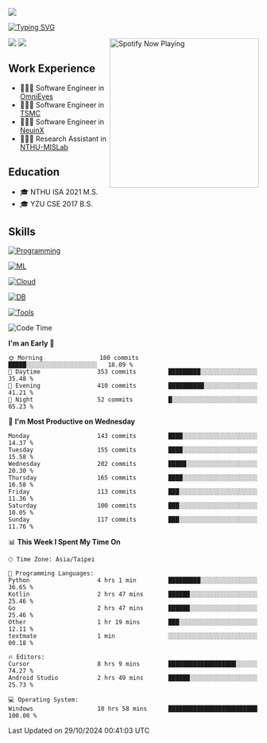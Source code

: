 ![](https://komarev.com/ghpvc/?username=peter0512lee&color=ff69b4)

[![Typing SVG](https://readme-typing-svg.herokuapp.com?color=F742BA&size=20&lines=Hi!+I'm+JYL)](https://git.io/typing-svg)

[<img src="https://spotify-now-playing.peter0512lee.vercel.app/api/spotify-playing" alt="Spotify Now Playing" width="300" align="right" />](https://open.spotify.com/user/21iyoswqgnkoe7peuesmqnhgy)

![](https://leetcard.jacoblin.cool/peter0512lee?theme=dark)
![](https://github-readme-activity-graph.vercel.app/graph?username=peter0512lee&theme=github)

## Work Experience
- 🧑🏻‍💻 Software Engineer in [OmniEyes](https://www.theomnieyes.com/)
- 🧑🏻‍💻 Software Engineer in [TSMC](https://www.tsmc.com/)
- 🧑🏻‍💻 Software Engineer in [NeuinX](https://neuinx.com/)
- 🧑🏻‍💻 Research Assistant in [NTHU-MISLab](https://mislab.cs.nthu.edu.tw/)

## Education
- 🎓 NTHU ISA 2021 M.S.
- 🎓 YZU CSE 2017 B.S.

## Skills
[![Programming](https://skillicons.dev/icons?i=cpp,py,kotlin)](https://skillicons.dev)

[![ML](https://skillicons.dev/icons?i=pytorch,opencv,sklearn)](https://skillicons.dev)

<!-- [![Web](https://skillicons.dev/icons?i=html,css,react,tailwind,nodejs,vite)](https://skillicons.dev) -->

[![Cloud](https://skillicons.dev/icons?i=aws,azure,docker,k8s)](https://skillicons.dev)

[![DB](https://skillicons.dev/icons?i=postgresql,firebase,sqlite,mongodb)](https://skillicons.dev)

[![Tools](https://skillicons.dev/icons?i=git,github,githubactions,vscode,postman,anaconda,androidstudio)](https://skillicons.dev)

<!--
<table><tr><td valign="top" width="50%">

<img src="https://github-readme-stats-sigma-five.vercel.app/api?username=peter0512lee&hide_border=true&show_icons=true&locale=en&layout=compact&theme=dracula" align="left" style="width: 100%" />

</td><td valign="top" width="50%">

<img src="https://github-readme-stats-sigma-five.vercel.app/api/top-langs?username=peter0512lee&hide_border=true&show_icons=true&locale=en&layout=compact&theme=dracula" align="left" style="width: 100%" />

</td></tr></table>  
-->

<!--START_SECTION:waka-->
![Code Time](http://img.shields.io/badge/Code%20Time-1%2C349%20hrs%2012%20mins-blue)

**I'm an Early 🐤** 

```text
🌞 Morning                180 commits         █████░░░░░░░░░░░░░░░░░░░░   18.09 % 
🌆 Daytime                353 commits         █████████░░░░░░░░░░░░░░░░   35.48 % 
🌃 Evening                410 commits         ██████████░░░░░░░░░░░░░░░   41.21 % 
🌙 Night                  52 commits          █░░░░░░░░░░░░░░░░░░░░░░░░   05.23 % 
```
📅 **I'm Most Productive on Wednesday** 

```text
Monday                   143 commits         ████░░░░░░░░░░░░░░░░░░░░░   14.37 % 
Tuesday                  155 commits         ████░░░░░░░░░░░░░░░░░░░░░   15.58 % 
Wednesday                202 commits         █████░░░░░░░░░░░░░░░░░░░░   20.30 % 
Thursday                 165 commits         ████░░░░░░░░░░░░░░░░░░░░░   16.58 % 
Friday                   113 commits         ███░░░░░░░░░░░░░░░░░░░░░░   11.36 % 
Saturday                 100 commits         ███░░░░░░░░░░░░░░░░░░░░░░   10.05 % 
Sunday                   117 commits         ███░░░░░░░░░░░░░░░░░░░░░░   11.76 % 
```


📊 **This Week I Spent My Time On** 

```text
🕑︎ Time Zone: Asia/Taipei

💬 Programming Languages: 
Python                   4 hrs 1 min         █████████░░░░░░░░░░░░░░░░   36.65 % 
Kotlin                   2 hrs 47 mins       ██████░░░░░░░░░░░░░░░░░░░   25.46 % 
Go                       2 hrs 47 mins       ██████░░░░░░░░░░░░░░░░░░░   25.46 % 
Other                    1 hr 19 mins        ███░░░░░░░░░░░░░░░░░░░░░░   12.11 % 
textmate                 1 min               ░░░░░░░░░░░░░░░░░░░░░░░░░   00.18 % 

🔥 Editors: 
Cursor                   8 hrs 9 mins        ███████████████████░░░░░░   74.27 % 
Android Studio           2 hrs 49 mins       ██████░░░░░░░░░░░░░░░░░░░   25.73 % 

💻 Operating System: 
Windows                  10 hrs 58 mins      █████████████████████████   100.00 % 
```


 Last Updated on 29/10/2024 00:41:03 UTC
<!--END_SECTION:waka-->


<!--
**peter0512lee/peter0512lee** is a ✨ _special_ ✨ repository because its `README.md` (this file) appears on your GitHub profile.

